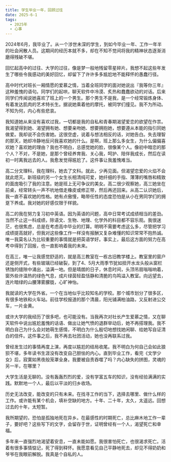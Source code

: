 ```yaml
---
title: 学生毕业一年，回顾过往
date: 2025-6-1
tags:
  - 2025年
  - 心事
---
```


2024年6月，我毕业了。从一个涉世未深的学生，到如今毕业一年、工作一年半的社会闲散人员。这期间的经历本就不多，却在不知不觉间将我的精神状态逐渐消磨得残破不堪。

回忆起高中的过往、大学的过往，像是梦一般地残留零星碎片。我想不起这些年发生了哪些令我感动的美好回忆，却留下了许许多多尴尬地不能释怀的愚蠢行径。

高中时代对班长一厢情愿的爱慕之情，当着全班同学的面对她说出『我等你三年』这种羞愧的语句。同学们的起哄，聊天软件中冷漠、炙热和蠢蠢欲动的对话。后来同学们传闻说她喜欢了班上的一个男生。那个男生不是我，是一个经常锻炼身体、有着发达肌肉的艺术特长生。据说她乘着他的摩托，被同学们撞见。我不为所动。不知为何，内心有些悲哀。

我知道她从来没有喜欢过我，一切都是我的自私和青春期渴望爱恋的欲望在作祟。我渴望得到她、渴望拥有她、想要亲吻她、想要拥抱她，想要遵从本能的指引同她做爱。我却说不会伤害她。这很空虚，说着与想法相反的话，对她告白。失去理智的那天，她却冷静地反问我喜欢她的什么。是啊，班上那么多女生，为什么偏偏喜欢她？喜欢她的理由？我也不明白，总感觉她的脸，很像某个人。像初中暗恋的那个人？不对，不是她，是那个曾经养育我、关心我，呵护、陪伴我成长，然后在读初一时离我远去的人。我愈发觉得尴尬了。这件事让我羞愧难当。

高二分文理科，我在理科，她去了文科。就此，少再见面。但渴望恋爱的火焰不会就此熄灭。新班级的另一个女生长相清纯可爱，她纤细的手指、薄薄的嘴唇和精致的面庞吸引了我的注意。她是班上无可争议的美女。高二很少观察她，高三她坐在前桌，经常转头一声不吭地借走橡皮或修正带，然后再还回来。从高二认识她后，我一直不喜欢她的性格。她有点傲慢，略带任性的态度恐怕是从小在男同学们的拥趸下养成。我对她的好感仅限于样貌。

高二的我在努力复习初中英语。因为英语的问题，高中日常考试成绩相当的差劲。当然不止这一科成绩，除语文、生物、地理、化学外的科目都不容乐观。我很迷茫，也很焦虑，总是在考虑高中毕业的打算。明明不需要考虑这么多，尽管把学习成绩提高就好，但我对这些像工作一样没有报酬又复杂难懂的知识常常不抱热诚。唯一我莫名认为比较重要的事情就是把英语学好。事实上，最后这方面的努力在高考中得到了回报，也一直影响着我的未来。

在高三，唯一让我感觉舒适的，就是高三教室在一栋古旧教学楼上。教室里的窗户还是侧开式，有些玻璃已经破裂，到了4、5月大雨季节犹如扭开水龙头般从窗栏锈蚀的缝隙中涌出，溢满一地。但是晴朗的日子，休息时间，头顶吊扇嗡嗡响着，窗外些许温热的绿色气息，成片绿茵轻盈恬静和清脆的鸟鸣溢入教室。向远望去，连片暗绿的山腰薄雾朦胧，心旷神怡。

我就读的大学在外省。一个在当地似乎比较知名的学校。那个城市划分了很多区，有很多地铁和火车站。前往学校报道的那个清晨，阳光铺满柏油路，又反射进公交车，一片金黄。

或许大学的我经历了很多吧，也可能没有。当我再次对社长产生爱慕之情，又在聊天软件中说出尴尬羞愧的话语、做出让她气愤的退群举动后，她不再搭理我。我不明白自己为什么会对她萌生感情，不明白为什么殷切地想找她闲聊、给她写自证清白的信件。这件事之后，我不再去社团活动，她也没再联系过我。

曾经发生过的事情再度上演，再度以尴尬的结局收尾。我不明白为何自己会如此狼狈不堪，多年读书生涯没有改变自己胆怯的内心。直到毕业工作，看完《文学少女》后，寂寞如黑夜般笼罩全身。我要被自责吞噬了吗？内心缺失的拼图，灵魂的另一半，在哪里？

大学生活是无聊的。没有轰轰烈烈的爱，没有学富五车的知识，没有经验满满的实践。默默地一个人，最后以平淡的归乡收场。

历史无法改变，能改变的只有未来。在找寻工作的当下，选择去哪里、做什么样的工作。或许能有某个机会，填补空缺的地方。十年、二十年，太久，太遥远。回想过去的十年，太短暂。

我所期望的，恐怕是孤独地死在异乡。在最感性的时期死亡，总比麻木地工作一辈子，要好吧？这些写下的文字，会留存于世，证明曾经有一个人，渴望死亡和幸福。

多年来一直强烈地渴望着安息，一直未能如愿。我很害怕死亡，也很渴求死亡。活着有很多事情惦记，死了得到释怀。我愿意看见自己平静地死去，却见不得奶奶和爷爷在我眼前解脱。我真是个自私的人。
